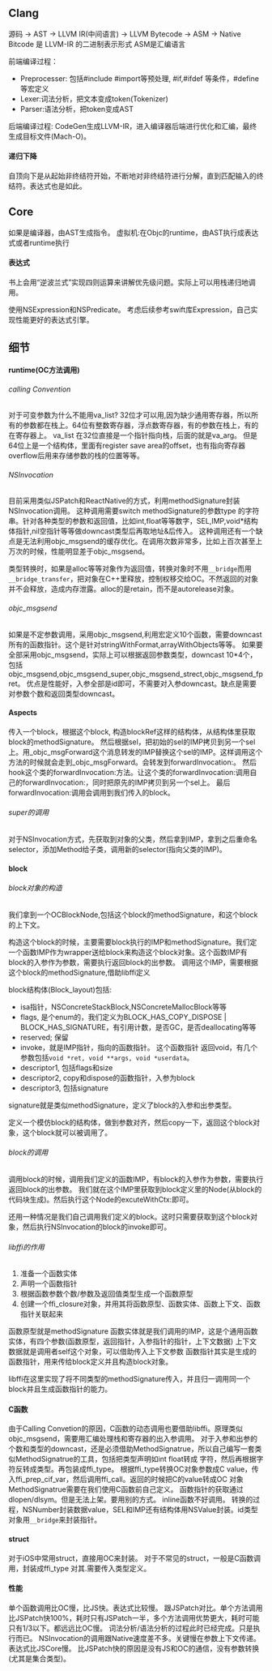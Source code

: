 ## Clang

源码 -> AST -> LLVM IR(中间语言) -> LLVM Bytecode -> ASM -> Native   Bitcode 是 LLVM-IR 的二进制表示形式 ASM是汇编语言


前端编译过程：
- Preprocesser: 包括#include #import等预处理, #if,#ifdef 等条件，#define等宏定义
- Lexer:词法分析，把文本变成token(Tokenizer)
- Parser:语法分析，把token变成AST

后端编译过程:
CodeGen生成LLVM-IR，进入编译器后端进行优化和汇编，最终生成目标文件(Mach-O)。

#### 递归下降

自顶向下是从起始非终结符开始，不断地对非终结符进行分解，直到匹配输入的终结符。表达式也是如此。

## Core

如果是编译器，由AST生成指令。
虚拟机:在Objc的runtime，由AST执行成表达式或者runtime执行

#### 表达式

书上会用“逆波兰式”实现四则运算来讲解优先级问题。实际上可以用栈递归地调用。

使用NSExpression和NSPredicate。
考虑后续参考swift库Expression，自己实现性能更好的表达式引擎。

## 细节

#### runtime(OC方法调用)

###### calling Convention


对于可变参数为什么不能用va_list? 32位才可以用,因为缺少通用寄存器，所以所有的参数都在栈上。64位有整数寄存器，浮点数寄存器，有的参数在栈上，有的在寄存器上。
va_list 在32位直接是一个指针指向栈，后面的就是va_arg。 但是64位上是一个结构体，里面有register save area的offset，也有指向寄存器overflow后用来存储参数的栈的位置等等。

###### NSInvocation

目前采用类似JSPatch和ReactNative的方式，利用methodSignature封装NSInvocation调用。
这种调用需要switch methodSignature的参数type 的字符串。针对各种类型的参数和返回值，比如int,float等等数字，SEL,IMP,void*结构体指针,nil空指针等等做downcast类型后再取地址&后传入。
这种调用还有一个缺点是无法利用objc_msgsend的缓存优化。在调用次数非常多，比如上百次甚至上万次的时候，性能明显差于objc_msgsend。

类型转换时，如果是alloc等等对象作为返回值，转换对象时不用`__bridge`而用`__bridge_transfer`，把对象在C++里释放，控制权移交给OC。不然返回的对象并不会释放，造成内存泄露。alloc的是retain，而不是autorelease对象。

###### objc_msgsend

如果是不定参数调用，采用objc_msgsend,利用宏定义10个函数，需要downcast所有的函数指针。这个是针对stringWithFormat,arrayWithObjects等等。
如果要全部采用objc_msgsend，实际上可以根据返回参数类型，downcast 10*4个，包括objc_msgsend,objc_msgsend_super,objc_msgsend_strect,objc_msgsend_fpret。
优点是性能好，入参全部是id即可，不需要对入参downcast。缺点是需要对参数个数和返回类型downcast。

#### Aspects

传入一个block，根据这个block, 构造blockRef这样的结构体，从结构体里获取block的methodSignature。 然后根据sel，把初始的sel的IMP拷贝到另一个sel上。用_objc_msgForward这个消息转发的IMP替换这个sel的IMP。这样调用这个方法的时候就会走到_objc_msgForward。会转发到forwardInvocation:。
然后hook这个类的forwardInvocation:方法。让这个类的forwardInvocation:调用自己的forwardInvocation:，同时把原先的IMP拷贝到另一个sel上。
最后forwardInvocation:调用会调用到我们传入的block。

###### super的调用

对于NSInvocation方式，先获取到对象的父类，然后拿到IMP，拿到之后重命名selector，添加Method给子类，调用新的selector(指向父类的IMP)。

#### block

###### block对象的构造

我们拿到一个OCBlockNode,包括这个block的methodSignature，和这个block的上下文。

构造这个block的时候，主要需要block执行的IMP和methodSignature。我们定一个函数IMP作为wrapper送给block来构造这个block对象。这个函数IMP有block的入参作为参数，需要执行返回block的出参数。
调用这个IMP，需要根据这个block的methodSignature,借助libffi定义

block结构体(Block_layout)包括:
- isa指针，NSConcreteStackBlock,NSConcreteMallocBlock等等
- flags, 是个enum的，我们定义为BLOCK_HAS_COPY_DISPOSE | BLOCK_HAS_SIGNATURE，有引用计数，是否GC，是否deallocating等等
- reserved; 保留
- invoke，就是IMP指针，指向的函数指针。 这个函数指针 返回void，有几个参数包括`void *ret, void **args, void *userdata`。
- descriptor1, 包括flags和size
- descriptor2, copy和dispose的函数指针，入参为block
- descriptor3, 包括signature

signature就是类似methodSignature，定义了block的入参和出参类型。

定义一个模仿block的结构体，做到参数对齐，然后copy一下，返回这个block对象，这个block就可以被调用了。

###### block的调用

调用block的时候，调用我们定义的函数IMP，有block的入参作为参数，需要执行返回block的出参数。
我们就在这个IMP里获取到block定义里的Node(从block的代码块生成)。然后执行这个Node的excuteWithCtx:即可。

还用一种情况是我们自己调用我们定义的block。这时只需要获取到这个block对象，然后执行NSInvocation的block的invoke即可。

###### libffi的作用

1. 准备一个函数实体
2. 声明一个函数指针
3. 根据函数参数个数/参数及返回值类型生成一个函数原型
4. 创建一个ffi_closure对象，并用其将函数原型、函数实体、函数上下文、函数指针关联起来

函数原型就是methodSignature
函数实体就是我们调用的IMP，这是个通用函数实体，有四个参数(函数原型，返回指针，入参指针的指针，上下文数据)
上下文数据就是调用者self这个对象，可以借助传入上下文参数
函数指针其实是生成的函数指针，用来传给block定义并且构造block对象。

libffi在这里实现了将不同类型的methodSignature传入，并且归一调用同一个block并且生成函数指针的能力。


#### C函数

由于Calling Convetion的原因，C函数的动态调用也要借助libffi。原理类似objc_msgsend，需要用汇编处理栈和寄存器的出入参调用。
对于入参和出参的个数和类型的downcast，还是必须借助MethodSignatrue，所以自己编写一套类似MethodSignatrue的工具，包括把类型声明如int float转成 字符，然后再根据字符反转成类型。再包装成ffi_type。
根据ffi_type转换OC对象参数成C value，传入ffi_prep_cif_var，然后调用ffi_call。返回的时候把C的value转成OC 对象
MethodSignatrue需要在我们使用C函数前自己定义。
函数指针的获取通过dlopen/dlsym。但是无法上架。要用别的方式。
inline函数不好调用。
转换的过程，NSNumber封装数据value，SEL和IMP还有结构体用NSValue封装。id类型对象用`__bridge`来封装指针。

#### struct
对于iOS中常用struct，直接用OC来封装。
对于不常见的struct，一般是C函数调用，封装成ffi_type 对其.需要传入类型定义。

#### 性能

单个函数调用比OC慢，比JS快。表达式比较慢。
跟JSPatch对比。单个方法调用比JSPatch快100%，耗时只有JSPatch一半，多个方法调用优势更大，耗时可能只有1/3以下。都远远比OC慢。 词法分析/语法分析的过程此时已经完成。只是执行而已。
NSInvocation的调用跟Native速度差不多。关键慢在参数上下文传递。
表达式比JSCore慢。
比JSPatch快的原因是没有JS和OC的通信，没有参数转换(尤其是集合类型)。
